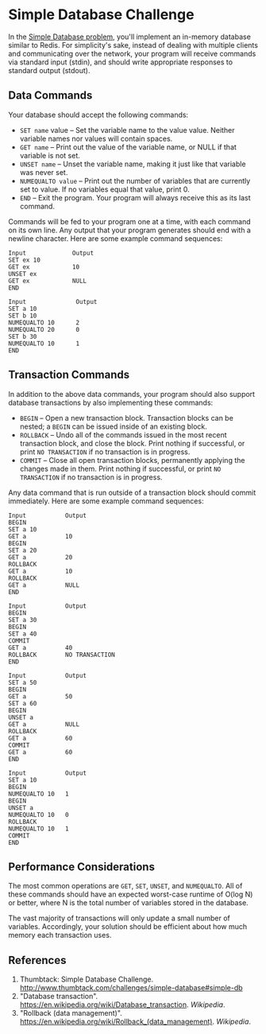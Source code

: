 # Simple Database Challenge

In the [Simple Database problem](),
you'll implement an in-memory database similar to Redis. For simplicity's sake,
instead of dealing with multiple clients and communicating over the network,
your program will receive commands via standard input (stdin), and should write
appropriate responses to standard output (stdout).

## Data Commands

Your database should accept the following commands:

 - `SET name` value – Set the variable name to the value value. Neither variable
   names nor values will contain spaces.
 - `GET name` – Print out the value of the variable name, or NULL if that
   variable is not set.
 - `UNSET name` – Unset the variable name, making it just like that variable was
   never set.
 - `NUMEQUALTO value` – Print out the number of variables that are currently set
   to value. If no variables equal that value, print 0.
 - `END` – Exit the program. Your program will always receive this as its last command.

Commands will be fed to your program one at a time, with each command on its
own line. Any output that your program generates should end with a newline
character. Here are some example command sequences:

```
Input             Output
SET ex 10
GET ex            10
UNSET ex
GET ex            NULL
END
```

```
Input              Output
SET a 10
SET b 10
NUMEQUALTO 10      2
NUMEQUALTO 20      0
SET b 30
NUMEQUALTO 10      1
END
```


## Transaction Commands

In addition to the above data commands, your program should also support
database transactions by also implementing these commands:

 - `BEGIN` – Open a new transaction block. Transaction blocks can be nested; a
   `BEGIN` can be issued inside of an existing block.
 - `ROLLBACK` – Undo all of the commands issued in the most recent transaction
   block, and close the block. Print nothing if successful, or print `NO
   TRANSACTION` if no transaction is in progress.
 - `COMMIT` – Close all open transaction blocks, permanently applying the
   changes made in them. Print nothing if successful, or print `NO TRANSACTION`
   if no transaction is in progress.

Any data command that is run outside of a transaction block should commit
immediately. Here are some example command sequences:

```
Input           Output
BEGIN
SET a 10
GET a           10
BEGIN
SET a 20
GET a           20
ROLLBACK
GET a           10
ROLLBACK
GET a           NULL
END
```

```
Input           Output
BEGIN
SET a 30
BEGIN
SET a 40
COMMIT
GET a           40
ROLLBACK        NO TRANSACTION
END
```

```
Input           Output
SET a 50
BEGIN
GET a           50
SET a 60
BEGIN
UNSET a
GET a           NULL
ROLLBACK
GET a           60
COMMIT
GET a           60
END
```

```
Input           Output
SET a 10
BEGIN
NUMEQUALTO 10   1
BEGIN
UNSET a
NUMEQUALTO 10   0
ROLLBACK
NUMEQUALTO 10   1
COMMIT
END
```

## Performance Considerations

The most common operations are `GET`, `SET`, `UNSET`, and `NUMEQUALTO`. All of
these commands should have an expected worst-case runtime of O(log N) or
better, where N is the total number of variables stored in the database.

The vast majority of transactions will only update a small number of variables.
Accordingly, your solution should be efficient about how much memory each
transaction uses.

## References

1. Thumbtack: Simple Database Challenge. <http://www.thumbtack.com/challenges/simple-database#simple-db>
2. "Database transaction". <https://en.wikipedia.org/wiki/Database_transaction>. *Wikipedia*.
2. "Rollback (data management)". <https://en.wikipedia.org/wiki/Rollback_(data_management)>. *Wikipedia*.

